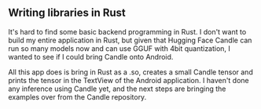 ## Writing libraries in Rust

It's hard to find some basic backend programming in Rust.  I don't want to build
my entire application in Rust, but given that Hugging Face Candle can run so many
models now and can use GGUF with 4bit quantization, I wanted to see if I could bring
Candle onto Android.

All this app does is bring in Rust as a .so, creates a small Candle tensor and prints
the tensor in the TextView of the Android application.  I haven't done any inference
using Candle yet, and the next steps are bringing the examples over from the Candle 
repository.
